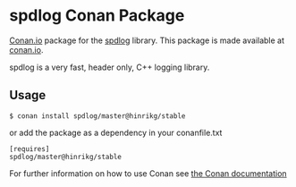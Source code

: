 # spdlog Conan Package

[Conan.io](https://conan.io) package for the [spdlog](https://github.com/gabime/spdlog) library. This package is made available at [conan.io](https://conan.io/source/spdlog/master/hinrikg/stable).

spdlog is a very fast, header only, C++ logging library.

## Usage

    $ conan install spdlog/master@hinrikg/stable

or add the package as a dependency in your conanfile.txt

    [requires]
    spdlog/master@hinrikg/stable

For further information on how to use Conan see [the Conan documentation](http://docs.conan.io/)
